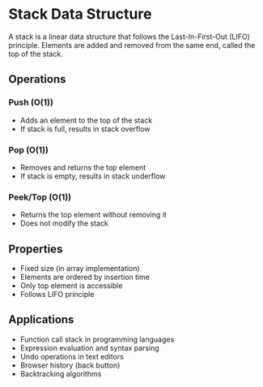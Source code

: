 # Stack Data Structure

A stack is a linear data structure that follows the Last-In-First-Out (LIFO) principle. Elements are added and removed from the same end, called the top of the stack.

## Operations

### Push (O(1))
- Adds an element to the top of the stack
- If stack is full, results in stack overflow

### Pop (O(1))
- Removes and returns the top element
- If stack is empty, results in stack underflow

### Peek/Top (O(1))
- Returns the top element without removing it
- Does not modify the stack

## Properties
- Fixed size (in array implementation)
- Elements are ordered by insertion time
- Only top element is accessible
- Follows LIFO principle

## Applications
- Function call stack in programming languages
- Expression evaluation and syntax parsing
- Undo operations in text editors
- Browser history (back button)
- Backtracking algorithms 